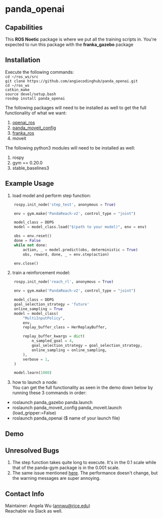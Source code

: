 # panda_openai

## Capabilities
 
This **ROS Noetic** package is where we put all the training scripts in. You're expected to run this package with the **franka_gazebo** package

## Installation

Execute the following commands:<br>
`cd ~/ros_ws/src`<br>
`git clone https://github.com/angiecodinghub/panda_openai.git`<br>
`cd ~/ros_ws`<br>
`catkin_make`<br>
`source devel/setup.bash`<br>
`rosdep install panda_openai`<br>

The following packages will need to be installed as well to get the full functionality of what we want:<br>
1. [openai_ros](https://github.com/angiecodinghub/openai_ros)
2. [panda_moveit_config](https://github.com/angiecodinghub/panda_moveit_config)
3. [franka_ros](https://github.com/frankaemika/franka_ros)
4. moveit

The following python3 modules will need to be installed as well:<br>
1. rospy
2. gym == 0.20.0
3. stable_baselines3

## Example Usage
1. load model and perform step function:
```python
    rospy.init_node('step_test', anonymous = True)

    env = gym.make('PandaReach-v2', control_type = "joint")

    model_class = DDPG
    model = model_class.load("$(path to your model)", env = env)

    obs = env.reset()
    done = False
    while not done:
        action, _ = model.predict(obs, deterministic = True)
        obs, reward, done, _ = env.step(action)

    env.close()
```
2. train a reinforcement model:
```python
    rospy.init_node('reach_rl', anonymous = True)

    env = gym.make('PandaReach-v2', control_type = "joint")

    model_class = DDPG
    goal_selection_strategy = 'future'
    online_sampling = True
    model = model_class(
        "MultiInputPolicy",
        env,
        replay_buffer_class = HerReplayBuffer,

        replay_buffer_kwargs = dict(
            n_sampled_goal = 4,
            goal_selection_strategy = goal_selection_strategy,
            online_sampling = online_sampling,
        ),
        verbose = 1,
    )

    model.learn(1000)
```
3. how to launch a node:<br>
You can get the full functionality as seen in the demo down below by running these 3 commands in order:
* roslaunch panda_gazebo panda.launch
* roslaunch panda_moveit_config panda_moveit.launch (load_gripper:=False)
* roslaunch panda_openai ($ name of your launch file)
## Demo

## Unresolved Bugs
1. The step function takes quite long to execute. It's in the 0.1 scale while that of the panda-gym package is in the 0.001 scale.
2. The same issue mentioned [here](https://answers.ros.org/question/273871/controller-aborts-trajectory-goal-with-goal_tolerance_violation-after-execution/). The performance doesn't change, but the warning messages are super annoying.

## Contact Info

Maintainer: Angela Wu (annwu@rice.edu) <br>
Reachable via Slack as well.
